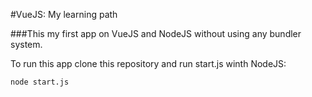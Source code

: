 #VueJS: My learning path

###This my first app on VueJS and NodeJS without using any bundler system.

<p>To run this app clone this repository and run start.js winth NodeJS:</p>

`node start.js`